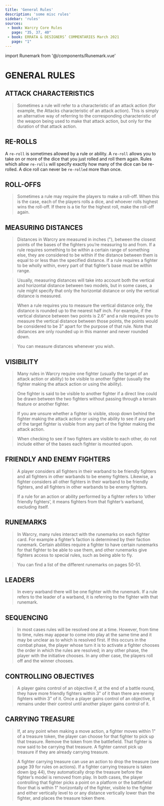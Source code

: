 ```yaml
---
title: 'General Rules'
description: 'some misc rules'
sidebar: 'rules'
sources:
 - book: Warcry Core Rules
   page: "35, 37, 40"
 - book: ERRATA & DESIGNERS’ COMMENTARIES March 2021
   page: "1"
---
```

import Runemark from '@/components/Runemark.vue'

# GENERAL RULES

## ATTACK CHARACTERISTICS

> Sometimes a rule will refer to a characteristic of an attack action (for example, the Attacks characteristic of an attack action). This is simply an alternative way of referring to the corresponding characteristic of the weapon being used to make that attack action, but only for the duration of that attack action.


## RE-ROLLS

A `re-roll` is sometimes allowed by a rule or ability.  A `re-roll` allows you to take on or more of the dice that you just rolled and roll them again.  Rules which allow `re-rolls` will specify exactly how many of the dice can be re-rolled. A dice roll can never be `re-rolled` more than once.

## ROLL-OFFS

> Sometimes a rule may require the players to make a roll-off. When this is the case, each of the players rolls a dice, and whoever rolls highest wins the roll-off. If there is a tie for the highest roll, make the roll-off again.

## MEASURING DISTANCES

> Distances in Warcry are measured in inches ("), between the closest points of the bases of the fighters you’re measuring to and from. If a rule requires something to be within a certain range of something else, they are considered to be within if the distance between them is equal to or less than the specified distance. If a rule requires a fighter to be wholly within, every part of that fighter’s base must be within range.

> Usually, measuring distances will take into account both the vertical and horizontal distance between two models, but in some cases, a rule might specify that only the horizontal distance or only the vertical distance is measured.

>When a rule requires you to measure the vertical distance only, the distance is rounded up to the nearest half inch. For example, if the vertical distance between two points is 2.6" and a rule requires you to measure the vertical distance between those points, the points would be considered to be 3" apart for the purpose of that rule. Note that distances are only rounded up in this manner and never rounded down.

> You can measure distances whenever you wish.

## VISIBILITY

> Many rules in Warcry require one fighter (usually the target of an attack action or ability) to be visible to another fighter (usually the fighter making the attack action or using the ability).

> One fighter is said to be visible to another fighter if a direct line could be drawn between the two fighters without passing through a terrain feature or another fighter.

> If you are unsure whether a fighter is visible, stoop down behind the fighter making the attack action or using the ability to see if any part of the target fighter is visible from any part of the fighter making the attack action.

> When checking to see if two fighters are visible to each other, do not include either of the bases each fighter is mounted upon.

## FRIENDLY AND ENEMY FIGHTERS

> A player considers all fighters in their warband to be friendly fighters and all fighters in other warbands to be enemy fighters. Likewise, a fighter considers all other fighters in their warband to be friendly fighters, and all fighters in other warbands to be enemy fighters.

> If a rule for an action or ability performed by a fighter refers to ‘other friendly fighters’, it means fighters from that fighter’s warband, excluding itself.

## RUNEMARKS

> In Warcry, many rules interact with the runemarks on each fighter card. For example a fighter’s faction is determined by their faction runemark. Certain abilities require a fighter to have certain runemarks for that fighter to be able to use them, and other runemarks give fighters access to special rules, such as being able to fly.

> You can find a list of the different runemarks on pages 50-51.

## LEADERS

> In every warband there will be one fighter with the <Runemark mark="leader" /> runemark. If a rule refers to the leader of a warband, it is referring to the fighter with that runemark.

## SEQUENCING

> In most cases rules will be resolved one at a time. However, from time to time, rules may appear to come into play at the same time and it may be unclear as to which is resolved first. If this occurs in the combat phase, the player whose turn it is to activate a fighter chooses the order in which the rules are resolved; in any other phase, the player with the initiative chooses. In any other case, the players roll off and the winner chooses.

## CONTROLLING OBJECTIVES 
> A player gains control of an objective if, at the end of a battle round, they have more friendly fighters within 3" of it than there are enemy fighters within 3" of it. Once a player gains control of an objective, it remains under their control until another player gains control of it. 


## CARRYING TREASURE

> If, at any point when making a move action, a fighter moves within 1" of a treasure token, the player can choose for that fighter to pick up that treasure. Remove the token from the battlefield. That fighter is now said to be carrying that treasure. A fighter cannot pick up treasure if they are already carrying treasure. 

> A fighter carrying treasure can use an action to drop the treasure (see page 39 for rules on actions). If a fighter carrying treasure is taken down (pg 44), they automatically drop the treasure before the fighter’s model is removed from play. In both cases, the player controlling that fighter picks a point on a platform or the battlefield floor that is within 1" horizontally of the fighter, visible to the fighter and either vertically level to or any distance vertically lower than the fighter, and places the treasure token there. 
